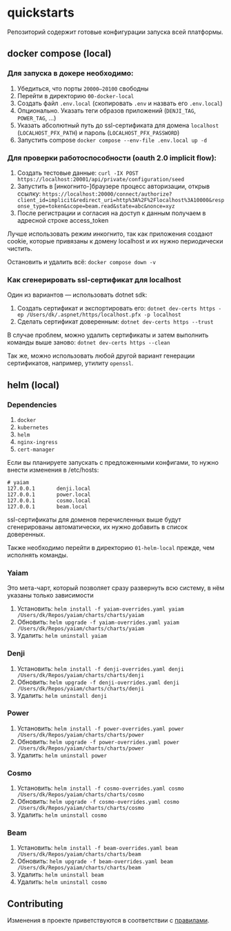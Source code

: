 # quickstarts

Репозиторий содержит готовые конфигурации запуска всей платформы.

## docker compose (local)

### Для запуска в докере необходимо:
1. Убедиться, что порты `20000—20100` свободны
1. Перейти в директорию `00-docker-local`
1. Создать файл `.env.local` (скопировать `.env` и назвать его `.env.local`)
1. Опционально. Указать теги образов приложений (`DENJI_TAG`, `POWER_TAG`, ...)
1. Указать абсолютный путь до ssl-сертификата для домена `localhost` (`LOCALHOST_PFX_PATH`) и пароль (`LOCALHOST_PFX_PASSWORD`)
1. Запустить compose `docker compose --env-file .env.local up -d`

### Для проверки работоспособности (oauth 2.0 implicit flow):
1. Создать тестовые данные: `curl -IX POST https://localhost:20001/api/private/configuration/seed`
1. Запустить в [инкогнито-]браузере процесс авторизации, открыв ссылку: `https://localhost:20000/connect/authorize?client_id=implicit&redirect_uri=http%3A%2F%2Flocalhost%3A10000&response_type=token&scope=beam.read&state=abc&nonce=xyz`
1. После регистрации и согласия на доступ к данным получаем в адресной строке access_token

Лучше использовать режим инкогнито, так как приложения создают cookie, которые привязаны к домену localhost и их нужно периодически чистить.

Остановить и удалить всё: `docker compose down -v`

### Как сгенерировать ssl-сертификат для localhost

Один из вариантов — использовать dotnet sdk:
1. Создать сертификат и экспортировать его: `dotnet dev-certs https -ep /Users/dk/.aspnet/https/localhost.pfx -p localhost`
1. Сделать сертификат доверенным: `dotnet dev-certs https --trust`

В случае проблем, можно удалить сертификаты и затем выполнить команды выше заново: `dotnet dev-certs https --clean`

Так же, можно использовать любой другой вариант генерации сертификатов, например, утилиту `openssl`.

## helm (local)

### Dependencies

1. `docker`
1. `kubernetes`
1. `helm`
1. `nginx-ingress`
1. `cert-manager`

Если вы планируете запускать с предложенными конфигами, то нужно внести изменения в /etc/hosts:

```
# yaiam
127.0.0.1       denji.local
127.0.0.1       power.local
127.0.0.1       cosmo.local
127.0.0.1       beam.local
```

ssl-сертификаты для доменов перечисленных выше будут сгенерированы автоматически, их нужно добавить в список доверенных.

Также необходимо перейти в директорию `01-helm-local` прежде, чем исполнять команды.

### Yaiam

Это мета-чарт, который позволяет сразу развернуть всю систему, в нём указаны только зависимости

1. Установить: `helm install -f yaiam-overrides.yaml yaiam /Users/dk/Repos/yaiam/charts/charts/yaiam`
1. Обновить: `helm upgrade -f yaiam-overrides.yaml yaiam /Users/dk/Repos/yaiam/charts/charts/yaiam`
1. Удалить: `helm uninstall yaiam`

### Denji

1. Установить: `helm install -f denji-overrides.yaml denji /Users/dk/Repos/yaiam/charts/charts/denji`
1. Обновить: `helm upgrade -f denji-overrides.yaml denji /Users/dk/Repos/yaiam/charts/charts/denji`
1. Удалить: `helm uninstall denji`

### Power

1. Установить: `helm install -f power-overrides.yaml power /Users/dk/Repos/yaiam/charts/charts/power`
1. Обновить: `helm upgrade -f power-overrides.yaml power /Users/dk/Repos/yaiam/charts/charts/power`
1. Удалить: `helm uninstall power`

### Cosmo

1. Установить: `helm install -f cosmo-overrides.yaml cosmo /Users/dk/Repos/yaiam/charts/charts/cosmo`
1. Обновить: `helm upgrade -f cosmo-overrides.yaml cosmo /Users/dk/Repos/yaiam/charts/charts/cosmo`
1. Удалить: `helm uninstall cosmo`

### Beam

1. Установить: `helm install -f beam-overrides.yaml beam /Users/dk/Repos/yaiam/charts/charts/beam`
1. Обновить: `helm upgrade -f beam-overrides.yaml beam /Users/dk/Repos/yaiam/charts/charts/beam`
1. Удалить: `helm uninstall beam`
1. Удалить: `helm uninstall cosmo`

## Contributing

Изменения в проекте приветствуются в соответствии с [правилами](https://github.com/yaiam/.github/blob/main/CONTRIBUTING.md).